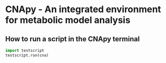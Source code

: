 # CNApy - An integrated environment for metabolic model analysis

## How to run a script in the CNApy terminal

```python
import testscript
testscript.run(cna)
```
